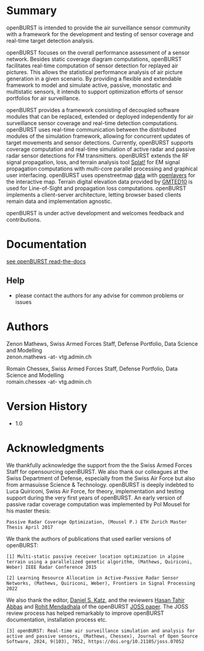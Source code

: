 # Summary

openBURST is intended to provide the air surveillance sensor community with a framework for the development and testing of sensor coverage and real-time target detection analysis.

openBURST focuses on the overall performance assessment of a sensor network. Besides static coverage diagram computations, openBURST facilitates real-time computation of sensor detection for replayed air pictures. This allows the statistical performance analysis of air picture generation in a given scenario. By providing a flexible and extendable framework to model and simulate active, passive, monostatic and multistatic sensors, it intends to support optimization efforts of sensor portfolios for air surveillance.

openBURST provides a framework consisting of decoupled software modules that can be replaced, extended or deployed independently for air surveillance sensor coverage and real-time detection computations. openBURST uses real-time communication between the distributed modules of the simulation framework, allowing for concurrent updates of target movements and sensor detections. Currently, openBURST supports coverage computation and real-time simulation of active radar and passive radar sensor detections for FM transmitters. openBURST extends the RF signal propagation, loss, and terrain analysis tool [Splat!](https://www.qsl.net/kd2bd/splat.html) for EM signal propagation computations with multi-core parallel processing and graphical user interfacing. openBURST uses openstreetmap [data](https://openstreetmap.org) with [openlayers](https://openlayers.org) for the interactive map. Terrain digital elevation data provided by [GMTED10](https://www.usgs.gov/coastal-changes-and-impacts/gmted2010) is used for Line-of-Sight and propagation loss computations. openBURST implements a client-server architecture, letting browser based clients remain data and implementation agnostic.

openBURST is under active development and welcomes feedback and contributions.

# Documentation

[see openBURST read-the-docs](https://openburst.readthedocs.io/en/latest/)

## Help

* please contact the authors for any advise for common problems or issues

# Authors

Zenon Mathews, Swiss Armed Forces Staff, Defense Portfolio, Data Science and Modelling  
zenon.mathews -at- vtg.admin.ch

Romain Chessex, Swiss Armed Forces Staff, Defense Portfolio, Data Science and Modelling  
romain.chessex -at- vtg.admin.ch

# Version History

* 1.0

# Acknowledgments

We thankfully acknowledge the support from the the Swiss Armed Forces Staff for opensourcing openBURST. We also thank our colleagues at the Swiss Department of Defense, especially from the Swiss Air Force but also from armasuisse Science & Technology. openBURST is deeply indebted to Luca Quiriconi, Swiss Air Force, for theory, implementation and testing support during the very first years of openBURST. An early version of passive radar coverage computation was implemented by Pol Mousel for his master thesis:
```
Passive Radar Coverage Optimization, (Mousel P.) ETH Zurich Master Thesis April 2017
```
We thank the authors of publications that used earlier versions of openBURST:
```
[1] Multi-static passive receiver location optimization in alpine terrain using a parallelized genetic algorithm, (Mathews, Quiriconi, Weber) IEEE Radar Conference 2015

[2] Learning Resource Allocation in Active-Passive Radar Sensor Networks, (Mathews, Quiriconi, Weber), Frontiers in Signal Processing 2022
```
We also thank the editor, [Daniel S. Katz](https://github.com/danielskatz), and the reviewers [Hasan Tahir Abbas](https://github.com/hasantahir) and [Rohit Mendadhala](https://github.com/rvg296) of the openBURST [JOSS paper](https://joss.theoj.org/papers/10.21105/joss.07052). The JOSS review process has helped remarkably to improve openBURST documentation, installation process etc. 
```
[3] openBURST: Real-time air surveillance simulation and analysis for active and passive sensors, (Mathews, Chessex), Journal of Open Source Software, 2024, 9(103), 7052, https://doi.org/10.21105/joss.07052 
```